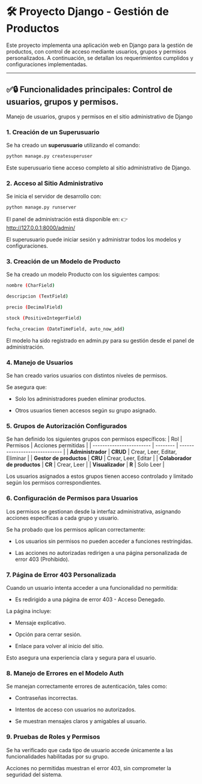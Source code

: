 # 🛠️ Proyecto Django - Gestión de Productos

Este proyecto implementa una aplicación web en Django para la gestión de productos, con control de acceso mediante usuarios, grupos y permisos personalizados. A continuación, se detallan los requerimientos cumplidos y configuraciones implementadas.

---
## ✅🔒 Funcionalidades principales: Control de usuarios, grupos y permisos.
Manejo de usuarios, grupos y permisos en el sitio administrativo de Django

### 1. Creación de un Superusuario

Se ha creado un **superusuario** utilizando el comando:
  ```bash
  python manage.py createsuperuser
  ```
Este superusuario tiene acceso completo al sitio administrativo de Django.

### 2. Acceso al Sitio Administrativo
Se inicia el servidor de desarrollo con:

```bash
python manage.py runserver
```
El panel de administración está disponible en:
👉 http://127.0.0.1:8000/admin/


El superusuario puede iniciar sesión y administrar todos los modelos y configuraciones.

### 3. Creación de un Modelo de Producto
Se ha creado un modelo Producto con los siguientes campos:

```bash
nombre (CharField)

descripcion (TextField)

precio (DecimalField)

stock (PositiveIntegerField)

fecha_creacion (DateTimeField, auto_now_add)
```

El modelo ha sido registrado en admin.py para su gestión desde el panel de administración.

### 4. Manejo de Usuarios
Se han creado varios usuarios con distintos niveles de permisos.

Se asegura que:

 - Solo los administradores pueden eliminar productos.

 - Otros usuarios tienen accesos según su grupo asignado.

### 5. Grupos de Autorización Configurados
Se han definido los siguientes grupos con permisos específicos:
| Rol                      | Permisos | Acciones permitidas           |
| ------------------------ | -------- | ----------------------------- |
| **Administrador**            | **CRUD** | Crear, Leer, Editar, Eliminar |
| **Gestor de productos**      | **CRU**  | Crear, Leer, Editar           |
| **Colaborador de productos** | **CR**   | Crear, Leer                   |
| **Visualizador**             | **R**    | Solo Leer                     |


Los usuarios asignados a estos grupos tienen acceso controlado y limitado según los permisos correspondientes.

### 6. Configuración de Permisos para Usuarios
Los permisos se gestionan desde la interfaz administrativa, asignando acciones específicas a cada grupo y usuario.

Se ha probado que los permisos aplican correctamente:

 - Los usuarios sin permisos no pueden acceder a funciones restringidas.

 - Las acciones no autorizadas redirigen a una página personalizada de error 403 (Prohibido).

### 7. Página de Error 403 Personalizada
Cuando un usuario intenta acceder a una funcionalidad no permitida:

 - Es redirigido a una página de error 403 - Acceso Denegado.

La página incluye:

 - Mensaje explicativo.

 - Opción para cerrar sesión.

 - Enlace para volver al inicio del sitio.

Esto asegura una experiencia clara y segura para el usuario.

### 8. Manejo de Errores en el Modelo Auth
Se manejan correctamente errores de autenticación, tales como:

 - Contraseñas incorrectas.

 - Intentos de acceso con usuarios no autorizados.

 - Se muestran mensajes claros y amigables al usuario.

### 9. Pruebas de Roles y Permisos
Se ha verificado que cada tipo de usuario accede únicamente a las funcionalidades habilitadas por su grupo.

Acciones no permitidas muestran el error 403, sin comprometer la seguridad del sistema.




